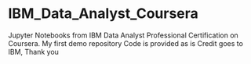 # IBM_Data_Analyst_Coursera
Jupyter Notebooks from IBM Data Analyst Professional Certification on Coursera. 
My first demo repository
Code is provided as is 
Credit goes to IBM, Thank you
